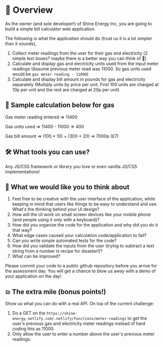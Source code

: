 
# 🎉 Overview

As the owner (and sole developer!) of Shine Energy Inc, you are going to build a simple bill calculator web application. 

The following is what the application should do (trust us it is a lot simpler than it sounds),

1. Collect meter readings from the user for their gas and electricity (2 simple text boxes? maybe there is a better way you can think of :thinking:)
2. Calculate and display gas and electricity units used from the input meter readings (Assume previous meter read was 11000. So gas units used would be `gas meter reading - 11000`)
3. Calculate and display bill amount in pounds for gas and electricity separately (Multiply units by price per unit. First 100 units are charged at 10p per unit and the rest are charged at 20p per unit)

## 🎯 Sample calculation below for gas

Gas meter reading entered => 11400

Gas units used => 11400 - 11000 => 400

Gas bill amount => (100 * 10) + (300 * 20) => 7000p (£7)

## 🛠 What tools you can use?

Any JS/CSS framework or library you love or even vanilla JS/CSS implementations!

## 🤔 What we would like you to think about

1. Feel free to be creative with the user interface of the application, while keeping in mind that users like things to be easy to understand and use. What's the thinking behind your UI design?
2. How will the UI work on small screen devices like your mobile phone (and people using it only with a keyboard)?
3. How did you organize the code for the application and why did you do it that way?
4. What edge cases caused your calculation code/application to fail?
5. Can you write simple automated tests for the code?
6. How did you validate the inputs from the user (trying to subtract a text string from a number is recipe for disaster!)?
7. What can be improved?

Please commit your code to a public github repository before you arrive for the assessment day. You will get a chance to blow us away with a demo of your application on the day!

## 💥 The extra mile (bonus points!)

Show us what you can do with a real API. On top of the current challenge:

1. Do a GET on the `https://shine-energy.netlify.com/.netlify/functions/meter-readings` to get the user's previous gas and electricity meter readings instead of hard coding this as 11000.
2. Only allow the user to enter a number above the user's previous meter readings.

